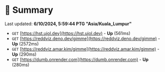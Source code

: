 # 📖 Summary
Last updated: **6/10/2024, 5:59:44 PTG "Asia/Kuala_Lumpur"**

- `GET` [https://hst.ujol.dev](https://hst.ujol.dev) - **Up** (561ms)
- `GET` [https://reddviz.deno.dev/gimme](https://reddviz.deno.dev/gimme) - **Up** (2572ms)
- `GET` [https://reddviz.amar.kim/gimme](https://reddviz.amar.kim/gimme) - **Up** (290ms)
- `GET` [https://dumb.onrender.com](https://dumb.onrender.com) - **Up** (280ms)
